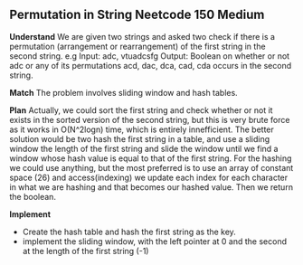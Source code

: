 ## Permutation in String Neetcode 150 Medium
**Understand**
We are given two strings and asked two check if there is a permutation (arrangement or rearrangement) of the first string in the second string.
e.g
Input: adc, vtuadcsfg
Output: Boolean on whether or not adc or any of its permutations acd, dac, dca, cad, cda occurs in the second string.

**Match**
The problem involves sliding window and hash tables.

**Plan**
Actually, we could sort the first string and check whether or not it exists in the sorted version of the second string, but this is very brute force as it works in O(N^2logn) time, which is entirely innefficient.
The better solution would be two hash the first string in a table, and use a sliding window the length of the first string and slide the window until we find a window whose hash value is equal to that of the first string.
For the hashing we could use anything, but the most preferred is to use an array of constant space (26) and access(indexing) we update each index for each character in what we are hashing and that becomes our hashed value.
Then we return the boolean.

**Implement**
- Create the hash table and hash the first string as the key.
- implement the sliding window, with the left pointer at 0 and the second at the length of the first string (-1)
